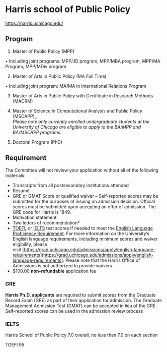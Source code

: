 # Harris school of  Public Policy
https://harris.uchicago.edu/

## Program
1. Master of Public Policy (MPP)

•      Including joint programs: MPP/JD program, MPP/MBA program, MPP/MA Program, MPP/MDiv program

2. Master of Arts in Public Policy (MA Full Time)

•     Including joint program: MA/MA in International Relations Program

3. Master of Arts in Public Policy with Certificate in Research Methods (MACRM)
4. Master of Science in Computational Analysis and Public Policy (MSCAPP)_  
                     *Please note only currently enrolled undergraduate students at the University of Chicago are eligible to apply to the BA/MPP and BA/MSCAPP programs.*
                     
5. Doctoral Program (PhD)

## Requirement
The Committee will not review your application without all of the following materials:

-   Transcripts from all postsecondary institutions attended
-   Résumé
-   GRE or GMAT Score or qualified waiver – Self-reported scores may be submitted for the purposes of issuing an admission decision. Official scores must be submitted upon accepting an offer of admission. The GRE code for Harris is 1849.
-   Motivation statement
-   Two letters of recommendation* 
-   [TOEFL](http://www.ets.org/toefl/) or [IELTS](http://www.ielts.org/) test scores if needed to meet the [English Language Proficiency Requirement](https://grad.uchicago.edu/admissions/apply/english-language-requirements/). For more information on the University’s English language requirements, including minimum scores and waiver eligibility, please visit [https://grad.uchicago.edu/admissions/apply/english-language-requirements](https://grad.uchicago.edu/admissions/apply/english-language-requirements). Please note that the Harris Office of Admissions is not authorized to provide waivers.
-   $100.00 **non-refundable** application fee

### GRE 
**Harris Ph.D. applicants** are required to submit scores from the Graduate Record Exam (GRE) as part of their application for admission. The Graduate Management Admission Test (GMAT) can be accepted in lieu of the GRE. Self-reported scores can be used in the admission review process

### IELTS
Harris School of Public Policy  7.0 overall, no less than 7.0 on each section

TOEFl  95
